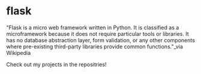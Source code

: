 # flask
"Flask is a micro web framework written in Python. 
It is classified as a microframework because it does not require particular tools or libraries.
It has no database abstraction layer, form validation, or any other components where pre-existing third-party libraries provide common functions."_via Wikipedia

Check out my projects in the repositries!




